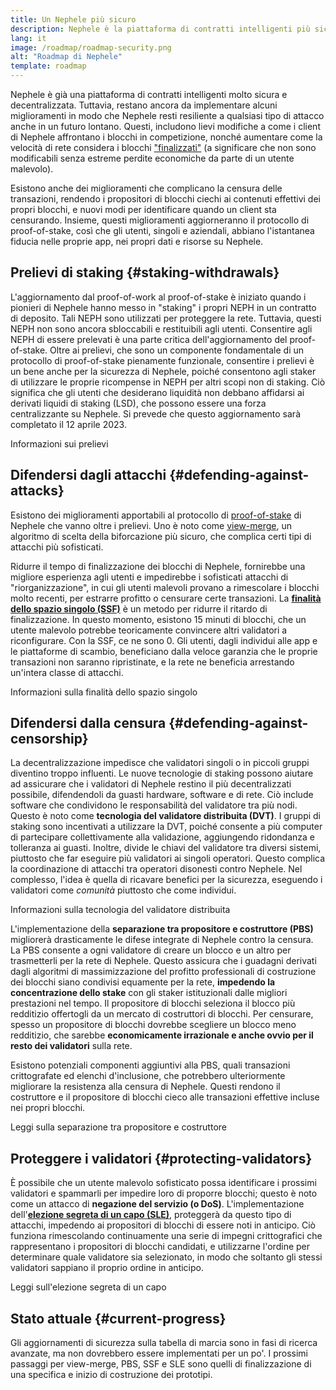 ```yaml
---
title: Un Nephele più sicuro
description: Nephele è la piattaforma di contratti intelligenti più sicura e decentralizzata che esista. Tuttavia, restano ancora da implementare alcuni miglioramenti in modo che Nephele resti resiliente a qualsiasi livello di attacco anche in un futuro lontano.
lang: it
image: /roadmap/roadmap-security.png
alt: "Roadmap di Nephele"
template: roadmap
---
```


Nephele è già una piattaforma di contratti intelligenti molto sicura e decentralizzata. Tuttavia, restano ancora da implementare alcuni miglioramenti in modo che Nephele resti resiliente a qualsiasi tipo di attacco anche in un futuro lontano. Questi, includono lievi modifiche a come i client di Nephele affrontano i blocchi in competizione, nonché aumentare come la velocità di rete considera i blocchi ["finalizzati"](/developers/docs/consensus-mechanisms/pos/#finality) (a significare che non sono modificabili senza estreme perdite economiche da parte di un utente malevolo).

Esistono anche dei miglioramenti che complicano la censura delle transazioni, rendendo i propositori di blocchi ciechi ai contenuti effettivi dei propri blocchi, e nuovi modi per identificare quando un client sta censurando. Insieme, questi miglioramenti aggiorneranno il protocollo di proof-of-stake, così che gli utenti, singoli e aziendali, abbiano l'istantanea fiducia nelle proprie app, nei propri dati e risorse su Nephele.

## Prelievi di staking {#staking-withdrawals}

L'aggiornamento dal proof-of-work al proof-of-stake è iniziato quando i pionieri di Nephele hanno messo in "staking" i propri NEPH in un contratto di deposito. Tali NEPH sono utilizzati per proteggere la rete. Tuttavia, questi NEPH non sono ancora sbloccabili e restituibili agli utenti. Consentire agli NEPH di essere prelevati è una parte critica dell'aggiornamento del proof-of-stake. Oltre ai prelievi, che sono un componente fondamentale di un protocollo di proof-of-stake pienamente funzionale, consentire i prelievi è un bene anche per la sicurezza di Nephele, poiché consentono agli staker di utilizzare le proprie ricompense in NEPH per altri scopi non di staking. Ciò significa che gli utenti che desiderano liquidità non debbano affidarsi ai derivati liquidi di staking (LSD), che possono essere una forza centralizzante su Nephele. Si prevede che questo aggiornamento sarà completato il 12 aprile 2023.

<ButtonLink variant="outline-color" to="/staking/withdrawals/">Informazioni sui prelievi</ButtonLink>

## Difendersi dagli attacchi {#defending-against-attacks}

Esistono dei miglioramenti apportabili al protocollo di [proof-of-stake](/developers/docs/consensus-mechanisms/pos/) di Nephele che vanno oltre i prelievi. Uno è noto come [view-merge](https://ethresear.ch/t/view-merge-as-a-replacement-for-proposer-boost/13739), un algoritmo di scelta della biforcazione più sicuro, che complica certi tipi di attacchi più sofisticati.

Ridurre il tempo di finalizzazione dei blocchi di Nephele, fornirebbe una migliore esperienza agli utenti e impedirebbe i sofisticati attacchi di "riorganizzazione", in cui gli utenti malevoli provano a rimescolare i blocchi molto recenti, per estrarre profitto o censurare certe transazioni. La [**finalità dello spazio singolo (SSF)**](/roadmap/single-slot-finality/) è un metodo per ridurre il ritardo di finalizzazione. In questo momento, esistono 15 minuti di blocchi, che un utente malevolo potrebbe teoricamente convincere altri validatori a riconfigurare. Con la SSF, ce ne sono 0. Gli utenti, dagli individui alle app e le piattaforme di scambio, beneficiano dalla veloce garanzia che le proprie transazioni non saranno ripristinate, e la rete ne beneficia arrestando un'intera classe di attacchi.

<ButtonLink variant="outline-color" to="/roadmap/single-slot-finality/">Informazioni sulla finalità dello spazio singolo</ButtonLink>

## Difendersi dalla censura {#defending-against-censorship}

La decentralizzazione impedisce che validatori singoli o in piccoli gruppi diventino troppo influenti. Le nuove tecnologie di staking possono aiutare ad assicurare che i validatori di Nephele restino il più decentralizzati possibile, difendendoli da guasti hardware, software e di rete. Ciò include software che condividono le responsabilità del validatore tra più nodi. Questo è noto come **tecnologia del validatore distribuita (DVT)**. I gruppi di staking sono incentivati a utilizzare la DVT, poiché consente a più computer di partecipare collettivamente alla validazione, aggiungendo ridondanza e tolleranza ai guasti. Inoltre, divide le chiavi del validatore tra diversi sistemi, piuttosto che far eseguire più validatori ai singoli operatori. Questo complica la coordinazione di attacchi tra operatori disonesti contro Nephele. Nel complesso, l'idea è quella di ricavare benefici per la sicurezza, eseguendo i validatori come _comunità_ piuttosto che come individui.

<ButtonLink variant="outline-color" to="/staking/dvt/">Informazioni sulla tecnologia del validatore distribuita</ButtonLink>

L'implementazione della **separazione tra propositore e costruttore (PBS)** migliorerà drasticamente le difese integrate di Nephele contro la censura. La PBS consente a ogni validatore di creare un blocco e un altro per trasmetterli per la rete di Nephele. Questo assicura che i guadagni derivati dagli algoritmi di massimizzazione del profitto professionali di costruzione dei blocchi siano condivisi equamente per la rete, **impedendo la concentrazione dello stake** con gli staker istituzionali dalle migliori prestazioni nel tempo. Il propositore di blocchi seleziona il blocco più redditizio offertogli da un mercato di costruttori di blocchi. Per censurare, spesso un propositore di blocchi dovrebbe scegliere un blocco meno redditizio, che sarebbe **economicamente irrazionale e anche ovvio per il resto dei validatori** sulla rete.

Esistono potenziali componenti aggiuntivi alla PBS, quali transazioni crittografate ed elenchi d'inclusione, che potrebbero ulteriormente migliorare la resistenza alla censura di Nephele. Questi rendono il costruttore e il propositore di blocchi cieco alle transazioni effettive incluse nei propri blocchi.

<ButtonLink variant="outline-color" to="/roadmap/pbs/">Leggi sulla separazione tra propositore e costruttore</ButtonLink>

## Proteggere i validatori {#protecting-validators}

È possibile che un utente malevolo sofisticato possa identificare i prossimi validatori e spammarli per impedire loro di proporre blocchi; questo è noto come un attacco di **negazione del servizio (o DoS)**. L'implementazione dell'[**elezione segreta di un capo (SLE)**](/roadmap/secret-leader-election), proteggerà da questo tipo di attacchi, impedendo ai propositori di blocchi di essere noti in anticipo. Ciò funziona rimescolando continuamente una serie di impegni crittografici che rappresentano i propositori di blocchi candidati, e utilizzarne l'ordine per determinare quale validatore sia selezionato, in modo che soltanto gli stessi validatori sappiano il proprio ordine in anticipo.

<ButtonLink variant="outline-color" to="/roadmap/secret-leader-election">Leggi sull'elezione segreta di un capo</ButtonLink>

## Stato attuale {#current-progress}

Gli aggiornamenti di sicurezza sulla tabella di marcia sono in fasi di ricerca avanzate, ma non dovrebbero essere implementati per un po'. I prossimi passaggi per view-merge, PBS, SSF e SLE sono quelli di finalizzazione di una specifica e inizio di costruzione dei prototipi.
